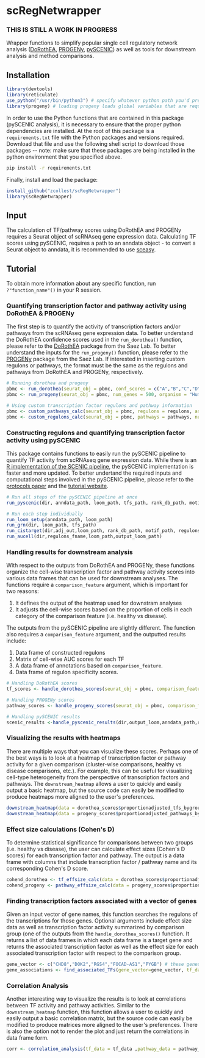 # scRegNetwrapper

### THIS IS STILL A WORK IN PROGRESS 

Wrapper functions to simplify popular single cell regulatory network analysis ([DoRothEA](https://github.com/saezlab/dorothea), [PROGENy](https://github.com/saezlab/progeny), [pySCENIC](https://github.com/aertslab/pySCENIC)) as well as tools for downstream analysis and method comparisons.

## Installation
 ```R 
library(devtools)
library(reticulate)
use_python("/usr/bin/python3") # specify whatever python path you'd prefer
library(progeny) # loading progeny loads global variables that are required for some functions
```
In order to use the Python functions that are contained in this package (pySCENIC analysis), it is necessary to ensure that the proper python dependencies are installed. At the root of this package is a `requirements.txt` file with the Python packages and versions required. Download that file and use the following shell script to download those packages -- note: make sure that these packages are being installed in the python environment that you specified above. 

```bash
pip install -r requirements.txt
```
Finally, install and load the package:

```R
install_github("zcollest/scRegNetwrapper")
library(scRegNetwrapper)
```

## Input 
The calculation of TF/pathway scores using DoRothEA and PROGENy requires a Seurat object of scRNAseq gene expression data. Calculating TF scores using pySCENIC,  requires a path to an anndata object - to convert a Seurat object to anndata, it is recommended to use [sceasy](https://github.com/cellgeni/sceasy). 

## Tutorial

To obtain more information about any specific function, run `?"function_name"()` in your R session.

### Quantifying transcription factor and pathway activity using DoRothEA & PROGENy
The first step is to quantify the activity of transcription factors and/or pathways from the scRNAseq gene expression data. To better understand the DoRothEA confidence scores used in the `run_dorothea()` function, please refer to the [DoRothEA](https://github.com/saezlab/dorothea/) package from the Saez Lab. To better understand the inputs for the `run_progeny()` function, please refer to the [PROGENy](https://github.com/saezlab/progeny/) package from the Saez Lab. If interested in inserting custom regulons or pathways, the format must be the same as the regulons and pathways from DoRothEA and PROGENy, respectively. 

```R
# Running dorothea and progeny
pbmc <- run_dorothea(seurat_obj = pbmc, conf_scores = c("A","B","C","D"), cores = 16)
pbmc <- run_progeny(seurat_obj = pbmc, num_genes = 500, organism = "Human")

# Using custom transcription factor regulons and pathway information 
pbmc <- custom_pathways_calc(seurat_obj = pbmc, regulons = regulons, assay_name = "custom_regulon_scores")
pbmc <- custom_regulons_calc(seurat_obj = pbmc, pathways = pathways, num_genes = 100, organism = "Human", assay_name = "custom_pathway_scores") 
```
### Constructing regulons and quantifying transcription factor activity using pySCENIC
This package contains functions to easily run the pySCENIC pipeline to quantify TF activity from scRNAseq gene expression data. While there is an [R implementation of the SCENIC pipeline](https://github.com/aertslab/SCENIC), the pySCENIC implementation is faster and more updated. To better undertand the required inputs and computational steps involved in the pySCENIC pipeline, please refer to the [protocols paper](https://www.nature.com/articles/s41596-020-0336-2) and the [tutorial website](https://pyscenic.readthedocs.io/en/latest/index.html). 

```R
# Run all steps of the pySCENIC pipeline at once
run_pyscenic(dir, anndata_path, loom_path, tfs_path, rank_db_path, motif_path, output_loom_path)

# Run each step individually
run_loom_setup(anndata_path, loom_path)
run_grn(dir, loom_path, tfs_path)
run_cistarget(dir,adj_out,loom_path, rank_db_path, motif_path, regulons_fname)
run_aucell(dir,regulons_fname,loom_path,output_loom_path)
```

### Handling results for downstream analysis
With respect to the outputs from DoRothEA and PROGENy, these functions organize the cell-wise transcription factor and pathway activity scores into various data frames that can be used for downstream analyses. The functions require a `comparison_feature` argument, which is important for two reasons: <br>
1. It defines the output of the heatmap used for downstram analyses
2. It adjusts the cell-wise scores based on the proportion of cells in each category of the comparison feature (i.e. healthy vs disease).

The outputs from the pySCENIC pipeline are slightly different. The function also requires a `comparison_feature` argument, and the outputted results include: 
1. Data frame of constructed regulons
2. Matrix of cell-wise AUC scores for each TF 
3. A data frame of annotations based on `comparison_feature`.
4. Data frame of regulon specificity scores.

```R
# Handling DoRothEA scores 
tf_scores <- handle_dorothea_scores(seurat_obj = pbmc, comparison_feature = pbmc@meta.data$indication, topTFs = 30)

# Handling PROGENy scores 
pathway_scores <- handle_progeny_scores(seurat_obj = pbmc, comparison_feature = pbmc@meta.data$indication)

# Handling pySCENIC results
scenic_results <-handle_pyscenic_results(dir,output_loom,anndata_path,regulon_path)
```

### Visualizing the results with heatmaps 
There are multiple ways that you can visualize these scores. Perhaps one of the best ways is to look at a heatmap of transcription factor or pathway activity for a given comparison (cluster-wise comparisons, healthy vs disease comparisons, etc.). For example, this can be useful for visualizing cell-type heterogeneity from the perspective of transcription factors and pathways. The `downstream_heatmap` allows a user to quickly and easily output a basic heatmap, but the source code can easily be modified to produce heatmaps more aligned to the user's preferences.

```R
downstream_heatmap(data = dorothea_scores$proportionadjusted_tfs_bygroup, title = "progeny pathways, by indication (healthy vs disease)")
downstream_heatmap(data = progeny_scores$proportionadjusted_pathways_bygroup, title = "progeny pathways, by indication (healthy vs disease)")
```

### Effect size calculations (Cohen's D) 
To determine statistical significance for comparisons between two groups (i.e. healthy vs disease), the user can calculate effect sizes (Cohen's D scores) for each transcription factor and pathway. The output is a data frame with columns that include transcription factor / pathway name and its corresponding Cohen's D score. 

```R
cohend_dorothea <- tf_effsize_calc(data = dorothea_scores$proportionadjusted_scores_bycell)
cohend_progeny <- pathway_effsize_calc(data = progeny_scores$proportionadjusted_scores_bycell)
```

### Finding transcription factors associated with a vector of genes  
Given an input vector of gene names, this function searches the regulons of the transcriptions for those genes. Optional arguments include effect size data as well as transcription factor activity summarized by comparison group (one of the outputs from the `handle_dorothea_scores()` function.  It returns a list of data frames in which each data frame is a target gene and returns the associated transcription factor as well as the effect size for each associated transcription factor with respect to the comparison group. 

```R
gene_vector <- c("CHD8","DOK2","RGS4","FOCAD-AS1","PYGB") # these genes were generated from a random gene set generator 
gene_associations <- find_associated_TFs(gene_vector=gene_vector, tf_data_bygroup=dorothea_scores$proportionadjusted_scores_bygroup, effect_size_data=cohend_dorothea)
```

### Correlation Analysis
Another interesting way to visualize the results is to look at correlations between TF activity and pathway activities. Similar to the `downstream_heatmap` function, this function allows a user to quickly and easily output a basic correlation matrix, but the source code can easily be modified to produce matrices more aligned to the user's preferences. There is also the option not to render the plot and just return the correlations in data frame form. 

```R
corr <- correlation_analysis(tf_data = tf_data ,pathway_data = pathway_data, return_corr_data = TRUE, render_plot = TRUE)
```
